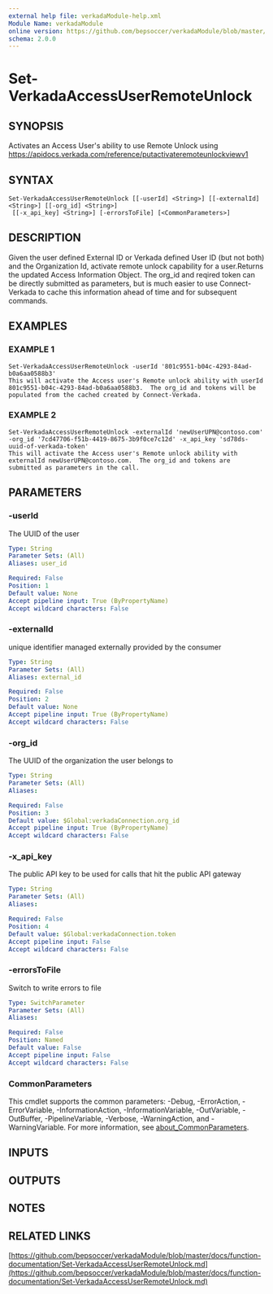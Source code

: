 ```yaml
---
external help file: verkadaModule-help.xml
Module Name: verkadaModule
online version: https://github.com/bepsoccer/verkadaModule/blob/master/docs/function-documentation/Set-VerkadaAccessUserRemoteUnlock.md
schema: 2.0.0
---
```


# Set-VerkadaAccessUserRemoteUnlock

## SYNOPSIS
Activates an Access User's ability to use Remote Unlock using https://apidocs.verkada.com/reference/putactivateremoteunlockviewv1

## SYNTAX

```
Set-VerkadaAccessUserRemoteUnlock [[-userId] <String>] [[-externalId] <String>] [[-org_id] <String>]
 [[-x_api_key] <String>] [-errorsToFile] [<CommonParameters>]
```

## DESCRIPTION
Given the user defined External ID or Verkada defined User ID (but not both) and the Organization Id, activate remote unlock capability for a user.Returns the updated Access Information Object.
The org_id and reqired token can be directly submitted as parameters, but is much easier to use Connect-Verkada to cache this information ahead of time and for subsequent commands.

## EXAMPLES

### EXAMPLE 1
```
Set-VerkadaAccessUserRemoteUnlock -userId '801c9551-b04c-4293-84ad-b0a6aa0588b3'
This will activate the Access user's Remote unlock ability with userId 801c9551-b04c-4293-84ad-b0a6aa0588b3.  The org_id and tokens will be populated from the cached created by Connect-Verkada.
```

### EXAMPLE 2
```
Set-VerkadaAccessUserRemoteUnlock -externalId 'newUserUPN@contoso.com' -org_id '7cd47706-f51b-4419-8675-3b9f0ce7c12d' -x_api_key 'sd78ds-uuid-of-verkada-token'
This will activate the Access user's Remote unlock ability with externalId newUserUPN@contoso.com.  The org_id and tokens are submitted as parameters in the call.
```

## PARAMETERS

### -userId
The UUID of the user

```yaml
Type: String
Parameter Sets: (All)
Aliases: user_id

Required: False
Position: 1
Default value: None
Accept pipeline input: True (ByPropertyName)
Accept wildcard characters: False
```

### -externalId
unique identifier managed externally provided by the consumer

```yaml
Type: String
Parameter Sets: (All)
Aliases: external_id

Required: False
Position: 2
Default value: None
Accept pipeline input: True (ByPropertyName)
Accept wildcard characters: False
```

### -org_id
The UUID of the organization the user belongs to

```yaml
Type: String
Parameter Sets: (All)
Aliases:

Required: False
Position: 3
Default value: $Global:verkadaConnection.org_id
Accept pipeline input: True (ByPropertyName)
Accept wildcard characters: False
```

### -x_api_key
The public API key to be used for calls that hit the public API gateway

```yaml
Type: String
Parameter Sets: (All)
Aliases:

Required: False
Position: 4
Default value: $Global:verkadaConnection.token
Accept pipeline input: False
Accept wildcard characters: False
```

### -errorsToFile
Switch to write errors to file

```yaml
Type: SwitchParameter
Parameter Sets: (All)
Aliases:

Required: False
Position: Named
Default value: False
Accept pipeline input: False
Accept wildcard characters: False
```

### CommonParameters
This cmdlet supports the common parameters: -Debug, -ErrorAction, -ErrorVariable, -InformationAction, -InformationVariable, -OutVariable, -OutBuffer, -PipelineVariable, -Verbose, -WarningAction, and -WarningVariable. For more information, see [about_CommonParameters](http://go.microsoft.com/fwlink/?LinkID=113216).

## INPUTS

## OUTPUTS

## NOTES

## RELATED LINKS

[https://github.com/bepsoccer/verkadaModule/blob/master/docs/function-documentation/Set-VerkadaAccessUserRemoteUnlock.md](https://github.com/bepsoccer/verkadaModule/blob/master/docs/function-documentation/Set-VerkadaAccessUserRemoteUnlock.md)

